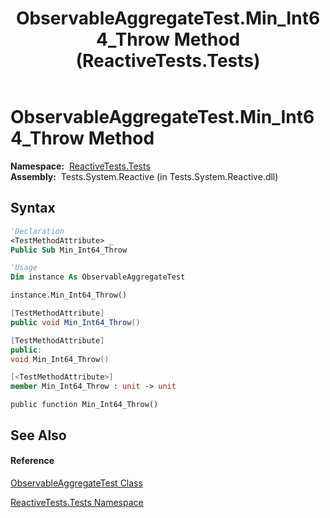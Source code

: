 ﻿---
title: ObservableAggregateTest.Min_Int64_Throw Method  (ReactiveTests.Tests)
TOCTitle: Min_Int64_Throw Method
ms:assetid: M:ReactiveTests.Tests.ObservableAggregateTest.Min_Int64_Throw
ms:mtpsurl: https://msdn.microsoft.com/en-us/library/reactivetests.tests.observableaggregatetest.min_int64_throw(v=VS.103)
ms:contentKeyID: 36620764
ms.date: 06/28/2011
mtps_version: v=VS.103
f1_keywords:
- ReactiveTests.Tests.ObservableAggregateTest.Min_Int64_Throw
dev_langs:
- CSharp
- JScript
- VB
- FSharp
- c++
---

# ObservableAggregateTest.Min\_Int64\_Throw Method

**Namespace:**  [ReactiveTests.Tests](hh289046\(v=vs.103\).md)  
**Assembly:**  Tests.System.Reactive (in Tests.System.Reactive.dll)

## Syntax

``` vb
'Declaration
<TestMethodAttribute> _
Public Sub Min_Int64_Throw
```

``` vb
'Usage
Dim instance As ObservableAggregateTest

instance.Min_Int64_Throw()
```

``` csharp
[TestMethodAttribute]
public void Min_Int64_Throw()
```

``` c++
[TestMethodAttribute]
public:
void Min_Int64_Throw()
```

``` fsharp
[<TestMethodAttribute>]
member Min_Int64_Throw : unit -> unit 
```

``` jscript
public function Min_Int64_Throw()
```

## See Also

#### Reference

[ObservableAggregateTest Class](hh314823\(v=vs.103\).md)

[ReactiveTests.Tests Namespace](hh289046\(v=vs.103\).md)

